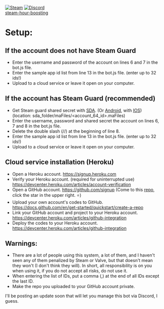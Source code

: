 [![Steam](https://img.shields.io/badge/donate-steam-blue?logo=Steam&style=flat-square)](https://steamcommunity.com/tradeoffer/new/?partner=434566573&token=g789u6Uv)
[![Discord](https://discord.com/api/guilds/817779288296128512/widget.png)](https://discord.gg/fJGtmKbuQB)  
[steam-hour-boosting](https://github.com/EnesKeremAYDIN/steam-hour-boosting)

# Setup:

## If the account does not have Steam Guard
* Enter the username and password of the account on lines 6 and 7 in the bot.js file.
* Enter the sample app id list from line 13 in the bot.js file. (enter up to 32 ids!)
* Upload to a cloud service or leave it open on your computer.

## If the account has Steam Guard (recommended)
* Get Steam guard shared secret with [SDA](https://github.com/Jessecar96/SteamDesktopAuthenticator). (Or [Android](www.google.com/search?q=how+to+get+rooted+android+steam+guard+code), with [IOS](www.google.com/search?q=how+to+get+rooted+android+steam+guard+code)) (location: sda_folder/maFiles/<account_64_id>.maFiles)
* Enter the username, password and shared secret the account on lines 6, 7 and 8 in the bot.js file.
* Delete the double slash (//) at the beginning of line 8.
* Enter the sample app id list from line 13 in the bot.js file. (enter up to 32 ids!)
* Upload to a cloud service or leave it open on your computer.

## Cloud service installation (Heroku)
* Open a Heroku account. https://signup.heroku.com
* Verify your Heroku account. (required for uninterrupted use) https://devcenter.heroku.com/articles/account-verification
* Open a GitHub account. https://github.com/signup (Come to this [repo](https://github.com/EnesKeremAYDIN/steam-hour-boosting), click the star in the upper right. ⭐)
* Upload your own account's codes to GitHub. https://docs.github.com/en/get-started/quickstart/create-a-repo
* Link your GitHub account and project to your Heroku account. https://devcenter.heroku.com/articles/github-integration
* Deploy the codes to your Heroku account. https://devcenter.heroku.com/articles/github-integration

## Warnings:
* There are a lot of people using this system, a lot of them, and I haven't seen any of them penalized by Steam or Valve, but that doesn't mean they won't (I don't think they will). In short, all responsibility is on you when using it, if you do not accept all risks, do not use it.
* When entering the list of IDs, put a comma (,) at the end of all IDs except the last ID.
* Make the repo you uploaded to your GitHub account private.

I'll be posting an update soon that will let you manage this bot via Discord, I guess.
